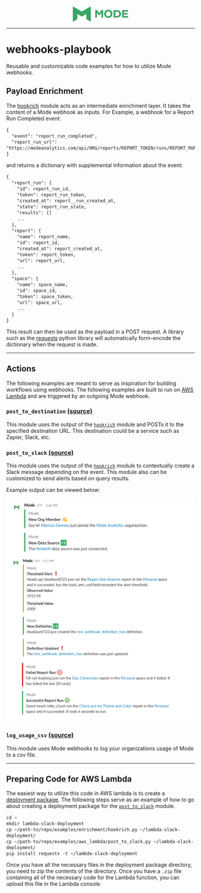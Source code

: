 <p align="center">
  <img src="etc/mode-logo-green.png" alt="mode logo" />
</p>

----

# webhooks-playbook
Reusable and customizable code examples for how to utilize Mode webhooks.


## Payload Enrichment

The [hookrich](https://github.com/mode/webhooks-playbook/blob/master/examples/enrichment/hookrich.py) module acts as an intermediate enrichment layer. It takes the content of a Mode webhook as inputs. For Example, a webhook for a Report Run Completed event:

```
{
  "event": "report_run_completed",
  "report_run_url": "https://modeanalytics.com/api/ORG/reports/REPORT_TOKEN/runs/REPORT_RUN_TOKEN"
}
```

and returns a dictionary with supplemental information about the event:

```
{
  "report_run": {
    "id": report_run_id,
    "token": report_run_token,
    "created_at": report__run_created_at,
    "state": report_run_state,
    "results": []
    ...
  },
  "report": {
    "name": report_name,
    "id": report_id,
    "created_at": report_created_at,
    "token": report_token,
    "url": report_url,
    ...
  },
  "space": {
    "name": space_name,
    "id": space_id,
    "token": space_token,
    "url": space_url,
    ...
  }
}
```

This result can then be used as the payload in a POST request. A library such as the [requests](http://docs.python-requests.org/en/master/) python library will automatically form-encode the dictionary when the request is made.

----

## Actions

The following examples are meant to serve as inspiration for building workflows using webhooks. The following examples are built to run on [AWS Lambda](https://aws.amazon.com/lambda/) and are triggered by an outgoing Mode webhook.

### `post_to_destination` [(source)](https://github.com/mode/webhooks-playbook/blob/master/examples/aws_lambda/post_to_destination.py)

This module uses the output of the [`hookrich`](https://github.com/mode/webhooks-playbook/blob/master/examples/enrichment/hookrich.py) module and POSTs it to the specified destination URL. This destination could be a service such as Zapier, Slack, etc.

### `post_to_slack` [(source)](https://github.com/mode/webhooks-playbook/blob/master/examples/aws_lambda/post_to_slack.py)

This module uses the output of the [`hookrich`](https://github.com/mode/webhooks-playbook/blob/master/examples/enrichment/hookrich.py)  module to contextually create a Slack message depending on the event. This module also can be customized to send alerts based on query results.

Example output can be viewed below:

![alt text](etc/slack_post_examples.png)

### `log_usage_csv` [(source)](https://github.com/mode/webhooks-playbook/blob/master/examples/aws_lambda/log_usage_csv.py)

This module uses Mode webhooks to log your organizations usage of Mode to a csv file.

----

## Preparing Code for AWS Lambda

The easiest way to utilize this code in AWS lambda is to create a [deployment package](http://docs.aws.amazon.com/lambda/latest/dg/lambda-python-how-to-create-deployment-package.html). The following steps serve as an example of how to go about creating a deployment package for the [`post_to_slack`](examples/aws_lambda/post_to_slack.py) module.

```
cd ~
mkdir lambda-slack-deployment
cp ~/path-to/repo/examples/enrichment/hookrich.py ~/lambda-slack-deployment/
cp ~/path-to/repo/examples/aws_lambda/post_to_slack.py ~/lambda-slack-deployment/
pip install requests -t ~/lambda-slack-deployment
```

Once you have all the necessary files in the deployment package directory, you need to zip the contents of the directory. Once you have a `.zip` file containing all of the necessary code for the Lambda function, you can upload this file in the Lambda console.
